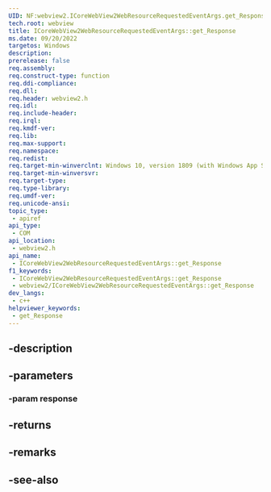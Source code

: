 ```yaml
---
UID: NF:webview2.ICoreWebView2WebResourceRequestedEventArgs.get_Response
tech.root: webview
title: ICoreWebView2WebResourceRequestedEventArgs::get_Response
ms.date: 09/20/2022
targetos: Windows
description: 
prerelease: false
req.assembly: 
req.construct-type: function
req.ddi-compliance: 
req.dll: 
req.header: webview2.h
req.idl: 
req.include-header: 
req.irql: 
req.kmdf-ver: 
req.lib: 
req.max-support: 
req.namespace: 
req.redist: 
req.target-min-winverclnt: Windows 10, version 1809 (with Windows App SDK 1.1 or later)
req.target-min-winversvr: 
req.target-type: 
req.type-library: 
req.umdf-ver: 
req.unicode-ansi: 
topic_type:
 - apiref
api_type:
 - COM
api_location:
 - webview2.h
api_name:
 - ICoreWebView2WebResourceRequestedEventArgs::get_Response
f1_keywords:
 - ICoreWebView2WebResourceRequestedEventArgs::get_Response
 - webview2/ICoreWebView2WebResourceRequestedEventArgs::get_Response
dev_langs:
 - c++
helpviewer_keywords:
 - get_Response
---
```


## -description

## -parameters

### -param response

## -returns

## -remarks

## -see-also

